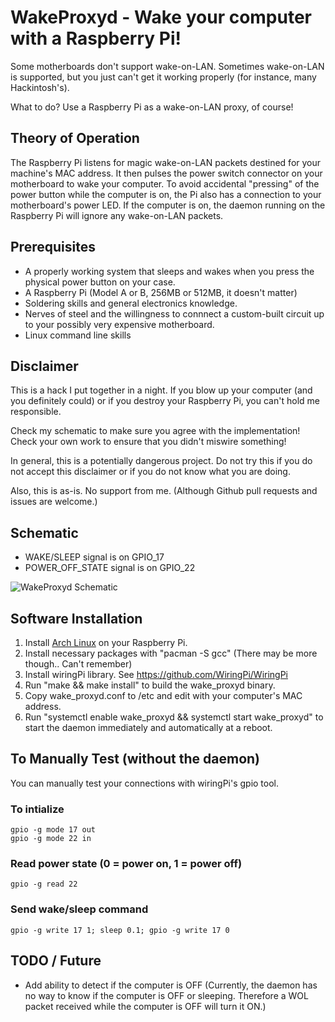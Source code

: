 # WakeProxyd - Wake your computer with a Raspberry Pi!

Some motherboards don't support wake-on-LAN. Sometimes wake-on-LAN is supported, but you just can't get it working properly (for instance, many Hackintosh's).

What to do? Use a Raspberry Pi as a wake-on-LAN proxy, of course!

## Theory of Operation

The Raspberry Pi listens for magic wake-on-LAN packets destined for your machine's MAC address. It then pulses the power switch connector on your motherboard to wake your computer. To avoid accidental "pressing" of the power button while the computer is on, the Pi also has a connection to your motherboard's power LED. If the computer is on, the daemon running on the Raspberry Pi will ignore any wake-on-LAN packets.

## Prerequisites

* A properly working system that sleeps and wakes when you press the physical power button on your case.
* A Raspberry Pi (Model A or B, 256MB or 512MB, it doesn't matter)
* Soldering skills and general electronics knowledge.
* Nerves of steel and the willingness to connnect a custom-built circuit up to your possibly very expensive motherboard.
* Linux command line skills

## Disclaimer

This is a hack I put together in a night. If you blow up your computer (and you definitely could) or if you destroy your Raspberry Pi, you can't hold me responsible.

Check my schematic to make sure you agree with the implementation!  Check your own work to ensure that you didn't miswire something!

In general, this is a potentially dangerous project. Do not try this if you do not accept this disclaimer or if you do not know what you are doing.

Also, this is as-is. No support from me. (Although Github pull requests and issues are welcome.)

## Schematic

* WAKE/SLEEP signal is on GPIO_17
* POWER_OFF_STATE signal is on GPIO_22

![WakeProxyd Schematic](https://raw.github.com/dferg/WakeProxyd/master/WakeProxyd%20Schematic.png)

## Software Installation

1. Install [Arch Linux](http://archlinuxarm.org/platforms/armv6/raspberry-pi) on your Raspberry Pi.
2. Install necessary packages with "pacman -S gcc" (There may be more though.. Can't remember)
3. Install wiringPi library. See https://github.com/WiringPi/WiringPi
4. Run "make && make install" to build the wake_proxyd binary.
5. Copy wake_proxyd.conf to /etc and edit with your computer's MAC address.
6. Run "systemctl enable wake_proxyd && systemctl start wake_proxyd" to start the daemon immediately and automatically at a reboot.

## To Manually Test (without the daemon)

You can manually test your connections with wiringPi's gpio tool.

### To intialize
```
gpio -g mode 17 out
gpio -g mode 22 in
```

### Read power state (0 = power on, 1 = power off)
```
gpio -g read 22
```

### Send wake/sleep command
```
gpio -g write 17 1; sleep 0.1; gpio -g write 17 0
```

## TODO / Future

* Add ability to detect if the computer is OFF (Currently, the daemon has no way to know if the computer is OFF or sleeping. Therefore a WOL packet received while the computer is OFF will turn it ON.)

